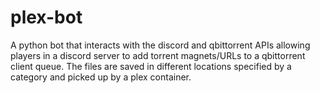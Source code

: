 # plex-bot
A python bot that interacts with the discord and qbittorrent APIs allowing players in a discord server to add torrent magnets/URLs to a qbittorrent client queue. The files are saved in different locations specified by a category and picked up by a plex container.
